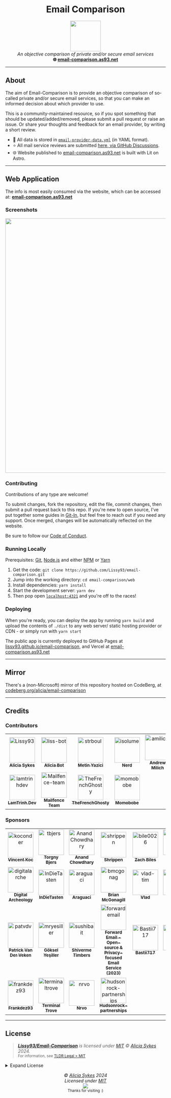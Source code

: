 <h1 align="center">Email Comparison</h1>
<p align="center">
  <a href="https://email-comparison.as93.net"><img width="96" src="https://i.ibb.co/pPFh021/email-comparison-icon.png" /></a><br>
  <i>An objective comparison of private and/or secure email services</i>
  <br>
  <b>🌐 <a href="https://email-comparison.as93.net">email-comparison.as93.net</a></b><br>
</p>

---

## About

The aim of Email-Comparison is to provide an objective comparison of so-called private and/or secure email services, so that you can make an informed decision about which provider to use.

This is a community-maintained resource, so if you spot something that should be updated/added/removed, please submit a pull request or raise an issue. Or share your thoughts and feedback for an email provider, by writing a short review.

- 📧 All data is stored in [`email-provider-data.yml`](https://github.com/Lissy93/email-comparison/blob/master/email-provider-data.yml) (in YAML format).
- ⭐ All mail service reviews are submitted [here, via GitHub Discussions](https://github.com/Lissy93/email-comparison/discussions/categories/reviews).
- 🌐 Website published to [email-comparison.as93.net](https://email-comparison.as93.net/) is built with Lit on Astro.

---

## Web Application

The info is most easily consumed via the website, which can be accessed at:
**[email-comparison.as93.net](https://email-comparison.as93.net)**

### Screenshots

<p align="center">
  <a href="https://email-comparison.as93.net/">
    <img width="800" src="https://i.ibb.co/XSjNDhZ/email-comparison.png" />
  </a>
</p>

### Contributing
Contributions of any type are welcome!

To submit changes, fork the repository, edit the file, commit changes, then submit a pull request back to this repo. 
If you're new to open source, I've put together some guides in [Git-In](https://github.com/Lissy93/git-into-open-source/), but feel free to reach out if you need any support.
Once merged, changes will be automatically reflected on the website.

Be sure to follow our [Code of Conduct](https://github.com/Lissy93/email-comparison/blob/main/.github/CODE_OF_CONDUCT.md).

### Running Locally

Prerequisites: [Git](https://git-scm.com/), [Node.js](https://nodejs.org/) and either [NPM](https://npmjs.org/) or [Yarn](https://yarnpkg.com/)

1. Get the code: `git clone https://github.com/Lissy93/email-comparison.git`
2. Jump into the working directory: `cd email-comparison/web`
3. Install dependencies: `yarn install`
4. Start the development server: `yarn dev`
5. Then pop open [`localhost:4321`](http://localhost:4321) and you're off to the races!

### Deploying

When you're ready, you can deploy the app by running `yarn build` and upload the contents of `./dist` to any web server/ static hosting provider or CDN - or simply run with `yarn start`

The public app is currently deployed to GitHub Pages at [lissy93.github.io/email-comparison](https://lissy93.github.io/email-comparison/), and Vercel at [email-comparison.as93.net](https://email-comparison.as93.net/)

---

## Mirror

There's a (non-Microsoft) mirror of this repository hosted on CodeBerg, at [codeberg.org/alicia/email-comparison](https://codeberg.org/alicia/email-comparison)

---

## Credits

### Contributors

<!-- readme: contributors -start -->
<table>
<tr>
    <td align="center">
        <a href="https://github.com/Lissy93">
            <img src="https://avatars.githubusercontent.com/u/1862727?v=4" width="80;" alt="Lissy93"/>
            <br />
            <sub><b>Alicia Sykes</b></sub>
        </a>
    </td>
    <td align="center">
        <a href="https://github.com/liss-bot">
            <img src="https://avatars.githubusercontent.com/u/87835202?v=4" width="80;" alt="liss-bot"/>
            <br />
            <sub><b>Alicia Bot</b></sub>
        </a>
    </td>
    <td align="center">
        <a href="https://github.com/strboul">
            <img src="https://avatars.githubusercontent.com/u/25015317?v=4" width="80;" alt="strboul"/>
            <br />
            <sub><b>Metin Yazici</b></sub>
        </a>
    </td>
    <td align="center">
        <a href="https://github.com/isolume">
            <img src="https://avatars.githubusercontent.com/u/57784409?v=4" width="80;" alt="isolume"/>
            <br />
            <sub><b>Nerd</b></sub>
        </a>
    </td>
    <td align="center">
        <a href="https://github.com/amilich">
            <img src="https://avatars.githubusercontent.com/u/1927690?v=4" width="80;" alt="amilich"/>
            <br />
            <sub><b>Andrew Milich</b></sub>
        </a>
    </td>
    <td align="center">
        <a href="https://github.com/titanism">
            <img src="https://avatars.githubusercontent.com/u/101466223?v=4" width="80;" alt="titanism"/>
            <br />
            <sub><b>Titanism</b></sub>
        </a>
    </td></tr>
<tr>
    <td align="center">
        <a href="https://github.com/lamtrinhdev">
            <img src="https://avatars.githubusercontent.com/u/49742151?v=4" width="80;" alt="lamtrinhdev"/>
            <br />
            <sub><b>LamTrinh.Dev</b></sub>
        </a>
    </td>
    <td align="center">
        <a href="https://github.com/Mailfence-team">
            <img src="https://avatars.githubusercontent.com/u/88676580?v=4" width="80;" alt="Mailfence-team"/>
            <br />
            <sub><b>Mailfence Team</b></sub>
        </a>
    </td>
    <td align="center">
        <a href="https://github.com/TheFrenchGhosty">
            <img src="https://avatars.githubusercontent.com/u/47571719?v=4" width="80;" alt="TheFrenchGhosty"/>
            <br />
            <sub><b>TheFrenchGhosty</b></sub>
        </a>
    </td>
    <td align="center">
        <a href="https://github.com/momobobe">
            <img src="https://avatars.githubusercontent.com/u/106522957?v=4" width="80;" alt="momobobe"/>
            <br />
            <sub><b>Momobobe</b></sub>
        </a>
    </td></tr>
</table>
<!-- readme: contributors -end -->


### Sponsors

<!-- readme: sponsors -start -->
<table>
<tr>
    <td align="center">
        <a href="https://github.com/koconder">
            <img src="https://avatars.githubusercontent.com/u/25068?u=582657b23622aaa3dfe68bd028a780f272f456fa&v=4" width="80;" alt="koconder"/>
            <br />
            <sub><b>Vincent Koc</b></sub>
        </a>
    </td>
    <td align="center">
        <a href="https://github.com/tbjers">
            <img src="https://avatars.githubusercontent.com/u/1117052?v=4" width="80;" alt="tbjers"/>
            <br />
            <sub><b>Torgny Bjers</b></sub>
        </a>
    </td>
    <td align="center">
        <a href="https://github.com/AnandChowdhary">
            <img src="https://avatars.githubusercontent.com/u/2841780?u=747e554b3a7f12eb20b7910e1c87d817844f714f&v=4" width="80;" alt="AnandChowdhary"/>
            <br />
            <sub><b>Anand Chowdhary</b></sub>
        </a>
    </td>
    <td align="center">
        <a href="https://github.com/shrippen">
            <img src="https://avatars.githubusercontent.com/u/2873570?v=4" width="80;" alt="shrippen"/>
            <br />
            <sub><b>Shrippen</b></sub>
        </a>
    </td>
    <td align="center">
        <a href="https://github.com/bile0026">
            <img src="https://avatars.githubusercontent.com/u/5022496?u=aec96ad173c0ea9baaba93807efa8a848af6595c&v=4" width="80;" alt="bile0026"/>
            <br />
            <sub><b>Zach Biles</b></sub>
        </a>
    </td>
    <td align="center">
        <a href="https://github.com/UlisesGascon">
            <img src="https://avatars.githubusercontent.com/u/5110813?u=3c41facd8aa26154b9451de237c34b0f78d672a5&v=4" width="80;" alt="UlisesGascon"/>
            <br />
            <sub><b>Ulises Gascón</b></sub>
        </a>
    </td></tr>
<tr>
    <td align="center">
        <a href="https://github.com/digitalarche">
            <img src="https://avatars.githubusercontent.com/u/6546135?u=564756d7f44ab2206819eb3148f6d822673f5066&v=4" width="80;" alt="digitalarche"/>
            <br />
            <sub><b>Digital Archeology</b></sub>
        </a>
    </td>
    <td align="center">
        <a href="https://github.com/InDieTasten">
            <img src="https://avatars.githubusercontent.com/u/7047377?u=8d8f8017628b38bc46dcbf3620e194b01d3fb2d1&v=4" width="80;" alt="InDieTasten"/>
            <br />
            <sub><b>InDieTasten</b></sub>
        </a>
    </td>
    <td align="center">
        <a href="https://github.com/araguaci">
            <img src="https://avatars.githubusercontent.com/u/7318668?v=4" width="80;" alt="araguaci"/>
            <br />
            <sub><b>Araguaci</b></sub>
        </a>
    </td>
    <td align="center">
        <a href="https://github.com/bmcgonag">
            <img src="https://avatars.githubusercontent.com/u/7346620?u=2a0f9284f3e12ac1cc15288c254d1ec68a5081e8&v=4" width="80;" alt="bmcgonag"/>
            <br />
            <sub><b>Brian McGonagill</b></sub>
        </a>
    </td>
    <td align="center">
        <a href="https://github.com/vlad-tim">
            <img src="https://avatars.githubusercontent.com/u/11474041?u=eee43705b54d2ec9f51fc4fcce5ad18dd17c87e4&v=4" width="80;" alt="vlad-tim"/>
            <br />
            <sub><b>Vlad</b></sub>
        </a>
    </td>
    <td align="center">
        <a href="https://github.com/helixzz">
            <img src="https://avatars.githubusercontent.com/u/12218889?u=d06d0c103dfbdb99450623064f7da3c5a3675fb6&v=4" width="80;" alt="helixzz"/>
            <br />
            <sub><b>HeliXZz</b></sub>
        </a>
    </td></tr>
<tr>
    <td align="center">
        <a href="https://github.com/patvdv">
            <img src="https://avatars.githubusercontent.com/u/12430107?u=e8911c2fb91af4d30432f76da8c40927b2830bd7&v=4" width="80;" alt="patvdv"/>
            <br />
            <sub><b>Patrick Van Der Veken</b></sub>
        </a>
    </td>
    <td align="center">
        <a href="https://github.com/mryesiller">
            <img src="https://avatars.githubusercontent.com/u/24632172?u=0d20f2d615158f87cd60a3398d3efb026c32f291&v=4" width="80;" alt="mryesiller"/>
            <br />
            <sub><b>Göksel Yeşiller</b></sub>
        </a>
    </td>
    <td align="center">
        <a href="https://github.com/sushibait">
            <img src="https://avatars.githubusercontent.com/u/26634535?v=4" width="80;" alt="sushibait"/>
            <br />
            <sub><b>Shiverme Timbers</b></sub>
        </a>
    </td>
    <td align="center">
        <a href="https://github.com/forwardemail">
            <img src="https://avatars.githubusercontent.com/u/32481436?v=4" width="80;" alt="forwardemail"/>
            <br />
            <sub><b>Forward Email - Open-source & Privacy-focused Email Service (2023)</b></sub>
        </a>
    </td>
    <td align="center">
        <a href="https://github.com/Bastii717">
            <img src="https://avatars.githubusercontent.com/u/53431819?u=604977bed6ad6875ada890d0d3765a4cacc2fa14&v=4" width="80;" alt="Bastii717"/>
            <br />
            <sub><b>Bastii717</b></sub>
        </a>
    </td>
    <td align="center">
        <a href="https://github.com/getumbrel">
            <img src="https://avatars.githubusercontent.com/u/59408891?v=4" width="80;" alt="getumbrel"/>
            <br />
            <sub><b>Umbrel</b></sub>
        </a>
    </td></tr>
<tr>
    <td align="center">
        <a href="https://github.com/frankdez93">
            <img src="https://avatars.githubusercontent.com/u/87549420?v=4" width="80;" alt="frankdez93"/>
            <br />
            <sub><b>Frankdez93</b></sub>
        </a>
    </td>
    <td align="center">
        <a href="https://github.com/terminaltrove">
            <img src="https://avatars.githubusercontent.com/u/121595180?v=4" width="80;" alt="terminaltrove"/>
            <br />
            <sub><b>Terminal Trove</b></sub>
        </a>
    </td>
    <td align="center">
        <a href="https://github.com/nrvo">
            <img src="https://avatars.githubusercontent.com/u/151435968?u=e1dcb307fd0efdc45cddbe9490a7b956e4da6835&v=4" width="80;" alt="nrvo"/>
            <br />
            <sub><b>Nrvo</b></sub>
        </a>
    </td>
    <td align="center">
        <a href="https://github.com/hudsonrock-partnerships">
            <img src="https://avatars.githubusercontent.com/u/163282900?u=5f2667f7fe5d284ac7a2da6b0800ea8970b0fcbf&v=4" width="80;" alt="hudsonrock-partnerships"/>
            <br />
            <sub><b>Hudsonrock-partnerships</b></sub>
        </a>
    </td></tr>
</table>
<!-- readme: sponsors -end -->

---

## License

> _**[Lissy93/Email-Comparison](https://github.com/Lissy93/email-comparison)** is licensed under [MIT](https://github.com/Lissy93/email-comparison/blob/HEAD/LICENSE) © [Alicia Sykes](https://aliciasykes.com) 2024._<br>
> <sup align="right">For information, see <a href="https://tldrlegal.com/license/mit-license">TLDR Legal > MIT</a></sup>

<details>
<summary>Expand License</summary>

```
The MIT License (MIT)
Copyright (c) Alicia Sykes <alicia@omg.com> 

Permission is hereby granted, free of charge, to any person obtaining a copy 
of this software and associated documentation files (the "Software"), to deal 
in the Software without restriction, including without limitation the rights 
to use, copy, modify, merge, publish, distribute, sub-license, and/or sell 
copies of the Software, and to permit persons to whom the Software is furnished 
to do so, subject to the following conditions:

The above copyright notice and this permission notice shall be included install 
copies or substantial portions of the Software.

THE SOFTWARE IS PROVIDED "AS IS", WITHOUT WARRANTY OF ANY KIND, EXPRESS OR IMPLIED,
INCLUDING BUT NOT LIMITED TO THE WARRANTIES OF MERCHANT ABILITY, FITNESS FOR A
PARTICULAR PURPOSE AND NON INFRINGEMENT. IN NO EVENT SHALL THE AUTHORS OR COPYRIGHT
HOLDERS BE LIABLE FOR ANY CLAIM, DAMAGES OR OTHER LIABILITY, WHETHER IN AN ACTION
OF CONTRACT, TORT OR OTHERWISE, ARISING FROM, OUT OF OR IN CONNECTION WITH THE
SOFTWARE OR THE USE OR OTHER DEALINGS IN THE SOFTWARE.
```

</details>


<!-- License + Copyright -->
<p  align="center">
  <i>© <a href="https://aliciasykes.com">Alicia Sykes</a> 2024</i><br>
  <i>Licensed under <a href="https://gist.github.com/Lissy93/143d2ee01ccc5c052a17">MIT</a></i><br>
  <a href="https://github.com/lissy93"><img src="https://i.ibb.co/4KtpYxb/octocat-clean-mini.png" /></a><br>
  <sup>Thanks for visiting :)</sup>
</p>

<!-- Dinosaurs are Awesome -->
<!-- 
                        . - ~ ~ ~ - .
      ..     _      .-~               ~-.
     //|     \ `..~                      `.
    || |      }  }              /       \  \
(\   \\ \~^..'                 |         }  \
 \`.-~  o      /       }       |        /    \
 (__          |       /        |       /      `.
  `- - ~ ~ -._|      /_ - ~ ~ ^|      /- _      `.
              |     /          |     /     ~-.     ~- _
              |_____|          |_____|         ~ - . _ _~_-_
-->

